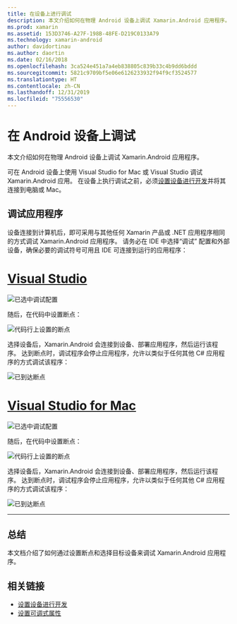 ```yaml
---
title: 在设备上进行调试
description: 本文介绍如何在物理 Android 设备上调试 Xamarin.Android 应用程序。
ms.prod: xamarin
ms.assetid: 153D3746-A27F-198B-48FE-D219C0133A79
ms.technology: xamarin-android
author: davidortinau
ms.author: daortin
ms.date: 02/16/2018
ms.openlocfilehash: 3ca524e451a7a4eb838805c839b33c4b9dd6bddd
ms.sourcegitcommit: 5821c9709bf5e06e6126233932f94f9cf3524577
ms.translationtype: HT
ms.contentlocale: zh-CN
ms.lasthandoff: 12/31/2019
ms.locfileid: "75556530"
---
```

# <a name="debug-on-an-android-device"></a>在 Android 设备上调试

本文介绍如何在物理 Android 设备上调试 Xamarin.Android 应用程序。 

可在 Android 设备上使用 Visual Studio for Mac 或 Visual Studio 调试 Xamarin.Android 应用。 在设备上执行调试之前，必须[设置设备进行开发](~/android/get-started/installation/set-up-device-for-development.md)并将其连接到电脑或 Mac。

## <a name="debug-application"></a>调试应用程序

设备连接到计算机后，即可采用与其他任何 Xamarin 产品或 .NET 应用程序相同的方式调试 Xamarin.Android 应用程序。 请务必在 IDE 中选择“调试”  配置和外部设备，确保必要的调试符号可用且 IDE 可连接到运行的应用程序： 

# <a name="visual-studiotabwindows"></a>[Visual Studio](#tab/windows)

![已选中调试配置](debug-on-device-images/image1-vs.png)

随后，在代码中设置断点：

![代码行上设置的断点](debug-on-device-images/image2-vs.png)

选择设备后，Xamarin.Android 会连接到设备、部署应用程序，然后运行该程序。 达到断点时，调试程序会停止应用程序，允许以类似于任何其他 C# 应用程序的方式调试该程序： 

![已到达断点](debug-on-device-images/image3-vs.png)

# <a name="visual-studio-for-mactabmacos"></a>[Visual Studio for Mac](#tab/macos)

![已选中调试配置](debug-on-device-images/image1-xs.png)

随后，在代码中设置断点：

![代码行上设置的断点](debug-on-device-images/image2-xs.png)

选择设备后，Xamarin.Android 会连接到设备、部署应用程序，然后运行该程序。 达到断点时，调试程序会停止应用程序，允许以类似于任何其他 C# 应用程序的方式调试该程序： 

![已到达断点](debug-on-device-images/image3-xs.png)

-----

## <a name="summary"></a>总结

本文档介绍了如何通过设置断点和选择目标设备来调试 Xamarin.Android 应用程序。

## <a name="related-links"></a>相关链接

- [设置设备进行开发](~/android/get-started/installation/set-up-device-for-development.md)
- [设置可调式属性](~/android/deploy-test/debuggable-attribute.md)
